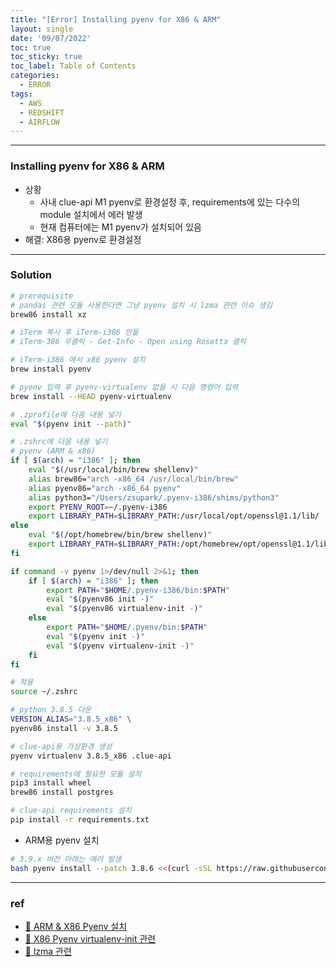 ```yaml
---
title: "[Error] Installing pyenv for X86 & ARM"
layout: single
date: '09/07/2022'
toc: true
toc_sticky: true
toc_label: Table of Contents
categories:
  - ERROR
tags:
  - AWS
  - REDSHIFT
  - AIRFLOW
---
```


---
### Installing pyenv for X86 & ARM
* 상황 
  * 사내 clue-api M1 pyenv로 환경설정 후, requirements에 있는 다수의 module 설치에서 에러 발생
  * 현재 컴퓨터에는 M1 pyenv가 설치되어 있음
* 해결: X86용 pyenv로 환경설정

---

### Solution
```bash
# prerequisite
# pandas 관련 모듈 사용한다면 그냥 pyenv 설치 시 lzma 관련 이슈 생김
brew86 install xz
```

```bash
# iTerm 복사 후 iTerm-i386 만듦
# iTerm-386 우클릭 - Get-Info - Open using Rosetta 클릭

# iTerm-i386 에서 x86 pyenv 설치
brew install pyenv

# pyenv 입력 후 pyenv-virtualenv 없을 시 다음 명령어 입력
brew install --HEAD pyenv-virtualenv

# .zprofile에 다음 내용 넣기
eval "$(pyenv init --path)"

# .zshrc에 다음 내용 넣기
# pyenv (ARM & x86)
if [ $(arch) = "i386" ]; then
    eval "$(/usr/local/bin/brew shellenv)"
    alias brew86="arch -x86_64 /usr/local/bin/brew"
    alias pyenv86="arch -x86_64 pyenv"
    alias python3="/Users/zsupark/.pyenv-i386/shims/python3"
    export PYENV_ROOT=~/.pyenv-i386
    export LIBRARY_PATH=$LIBRARY_PATH:/usr/local/opt/openssl@1.1/lib/
else
    eval "$(/opt/homebrew/bin/brew shellenv)"
    export LIBRARY_PATH=$LIBRARY_PATH:/opt/homebrew/opt/openssl@1.1/lib/
fi

if command -v pyenv 1>/dev/null 2>&1; then
    if [ $(arch) = "i386" ]; then
        export PATH="$HOME/.pyenv-i386/bin:$PATH"
        eval "$(pyenv86 init -)"
        eval "$(pyenv86 virtualenv-init -)"
    else
        export PATH="$HOME/.pyenv/bin:$PATH"
        eval "$(pyenv init -)"
        eval "$(pyenv virtualenv-init -)"
    fi
fi

# 적용
source ~/.zshrc

# python 3.8.5 다운
VERSION_ALIAS="3.8.5_x86" \
pyenv86 install -v 3.8.5

# clue-api용 가상환경 생성
pyenv virtualenv 3.8.5_x86 .clue-api

# requirements에 필요한 모듈 설치
pip3 install wheel
brew86 install postgres

# clue-api requirements 설치
pip install -r requirements.txt
```

* ARM용 pyenv 설치
```bash
# 3.9.x 버전 아래는 에러 발생
bash pyenv install --patch 3.8.6 <<(curl -sSL https://raw.githubusercontent.com/Homebrew/formula-patches/113aa84/python/3.8.3.patch\?full_index\=1)
```

---

### ref 
* [🔗 ARM & X86 Pyenv 설치](https://yosuniiiii.com/pyenv-on-multiple-architectures-arm-x86-64-with-pyinstaller-498b7e9a2eff)
* [🔗 X86 Pyenv virtualenv-init 관련](https://github.com/pyenv/pyenv-virtualenv/issues/25)
* [🔗 lzma 관련](https://dahye-jeong.gitbook.io/til/python/2020-04-28-liblzma-dev)
